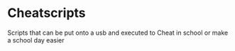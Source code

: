 # Cheatscripts
Scripts that can be put onto a usb and executed to Cheat in school or make a school day easier  
